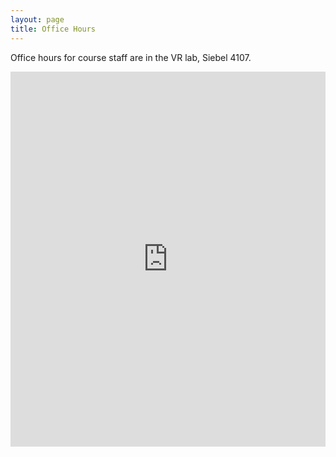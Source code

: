 ```yaml
---
layout: page
title: Office Hours
---
```


Office hours for course staff are in the VR lab, Siebel 4107.  

<iframe src="https://calendar.google.com/calendar/embed?showTitle=0&amp;mode=WEEK&amp;height=600&amp;wkst=1&amp;bgcolor=%23FFFFFF&amp;src=illinois.edu_8m54krvgdqi3n7hem7bvac0hng%40group.calendar.google.com&amp;color=%23333333&amp;ctz=America%2FChicago" style="border-width:0" width="100%" height="600" frameborder="0" scrolling="no"></iframe>
